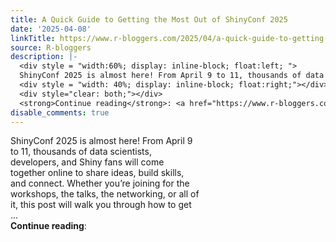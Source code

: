 ```yaml
---
title: A Quick Guide to Getting the Most Out of ShinyConf 2025
date: '2025-04-08'
linkTitle: https://www.r-bloggers.com/2025/04/a-quick-guide-to-getting-the-most-out-of-shinyconf-2025/
source: R-bloggers
description: |-
  <div style = "width:60%; display: inline-block; float:left; ">
  ShinyConf 2025 is almost here! From April 9 to 11, thousands of data scientists, developers, and Shiny fans will come together online to share ideas, build skills, and connect. Whether you’re joining for the workshops, the talks, the networking, or all of it, this post will walk you through how to get ...</div>
  <div style = "width: 40%; display: inline-block; float:right;"></div>
  <div style="clear: both;"></div>
  <strong>Continue reading</strong>: <a href="https://www.r-bloggers.com/2025/04/a-quick-guide-to-getting-the-most-out-of-shin ...
disable_comments: true
---
```

<div style = "width:60%; display: inline-block; float:left; ">
ShinyConf 2025 is almost here! From April 9 to 11, thousands of data scientists, developers, and Shiny fans will come together online to share ideas, build skills, and connect. Whether you’re joining for the workshops, the talks, the networking, or all of it, this post will walk you through how to get ...</div>
<div style = "width: 40%; display: inline-block; float:right;"></div>
<div style="clear: both;"></div>
<strong>Continue reading</strong>: <a href="https://www.r-bloggers.com/2025/04/a-quick-guide-to-getting-the-most-out-of-shin ...
